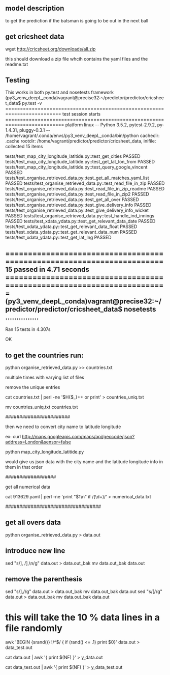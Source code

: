 ## model description
to get the prediction if the batsman is going to be out in the next ball

## get cricsheet data
wget http://cricsheet.org/downloads/all.zip

this should download a zip file whcih contains the yaml files and the readme.txt

## Testing

This works in both py.test and nosetests framework
(py3_venv_deepL_conda)vagrant@precise32:~/predictor/predictor/cricsheet_data$ py.test -v
========================================================================= test session starts ==========================================================================
platform linux -- Python 3.5.2, pytest-2.9.2, py-1.4.31, pluggy-0.3.1 -- /home/vagrant/.conda/envs/py3_venv_deepL_conda/bin/python
cachedir: .cache
rootdir: /home/vagrant/predictor/predictor/cricsheet_data, inifile:
collected 15 items

tests/test_map_city_longitude_latitide.py::test_get_cities PASSED
tests/test_map_city_longitude_latitide.py::test_get_lat_lon_from PASSED
tests/test_map_city_longitude_latitide.py::test_query_google_vincent PASSED
tests/test_organise_retrieved_data.py::test_get_all_matches_yaml_list PASSED
tests/test_organise_retrieved_data.py::test_read_file_in_zip PASSED
tests/test_organise_retrieved_data.py::test_read_file_in_zip_readme PASSED
tests/test_organise_retrieved_data.py::test_read_file_in_zip2 PASSED
tests/test_organise_retrieved_data.py::test_get_all_over PASSED
tests/test_organise_retrieved_data.py::test_give_delivery_info PASSED
tests/test_organise_retrieved_data.py::test_give_delivery_info_wicket PASSED
tests/test_organise_retrieved_data.py::test_handle_ind_innings PASSED
tests/test_xdata_ydata.py::test_get_relevant_data_date PASSED
tests/test_xdata_ydata.py::test_get_relevant_data_float PASSED
tests/test_xdata_ydata.py::test_get_relevant_data_num PASSED
tests/test_xdata_ydata.py::test_get_lat_lng PASSED

====================================================================== 15 passed in 4.71 seconds =======================================================================
(py3_venv_deepL_conda)vagrant@precise32:~/predictor/predictor/cricsheet_data$ nosetests
...............
----------------------------------------------------------------------
Ran 15 tests in 4.307s

OK


## to get the countries run:

python organise_retrieved_data.py >> countries.txt

multiple times with varying list of files

remove the unique entries

cat countries.txt | perl -ne '$H{$_}++ or print' > countries_uniq.txt

mv countries_uniq.txt countries.txt

#######################

then we need to convert city name to latitude longitude

ex: curl http://maps.googleapis.com/maps/api/geocode/json?address=London&sensor=false

python map_city_longitude_latitide.py

would give us json data with the city name and the latitude longitude info in them in that order

##################

get all numerical data


cat 913629.yaml | perl -ne 'print "$1\n" if /(\d+)/' > numerical_data.txt 

##################################

## get all overs data

python organise_retrieved_data.py > data.out

## introduce new line

sed "s/], /],\n/g" data.out > data.out_bak
mv data.out_bak data.out

## remove the parenthesis

sed "s/\],//g" data.out > data.out_bak
mv data.out_bak data.out
sed "s/\[//g" data.out > data.out_bak
mv data.out_bak data.out

# this will take the 10 % data lines in a file randomly
awk 'BEGIN {srand()} !/^$/ { if (rand() <= .1) print $0}' data.out > data_test.out

cat data.out | awk '{ print $(NF) }' > y_data.out

cat data_test.out | awk '{ print $(NF) }' > y_data_test.out

